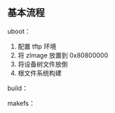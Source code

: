 

## 基本流程

uboot：
1. 配置 tftp 环境
2. 将 zImage 放置到 0x80800000
3. 将设备树文件放倒
4. 根文件系统构建

build：

makefs：



